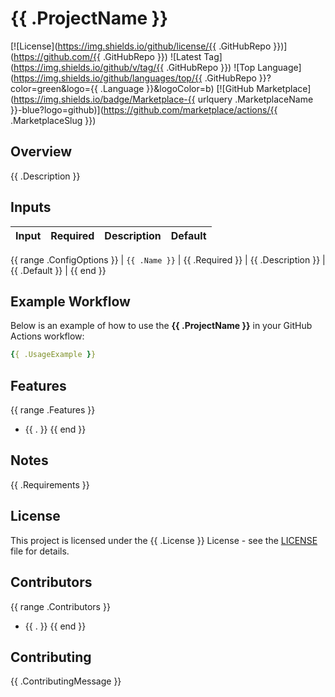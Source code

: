 # {{ .ProjectName }}

[![License](https://img.shields.io/github/license/{{ .GitHubRepo }})](https://github.com/{{ .GitHubRepo }})
![Latest Tag](https://img.shields.io/github/v/tag/{{ .GitHubRepo }})
![Top Language](https://img.shields.io/github/languages/top/{{ .GitHubRepo }}?color=green&logo={{ .Language }}&logoColor=b)
[![GitHub Marketplace](https://img.shields.io/badge/Marketplace-{{ urlquery .MarketplaceName }}-blue?logo=github)](https://github.com/marketplace/actions/{{ .MarketplaceSlug }})

## Overview

{{ .Description }}

## Inputs

| Input | Required | Description | Default |
|-------|----------|-------------|---------|
{{ range .ConfigOptions }}
| `{{ .Name }}` | {{ .Required }} | {{ .Description }} | {{ .Default }} |
{{ end }}

## Example Workflow

Below is an example of how to use the **{{ .ProjectName }}** in your GitHub Actions workflow:

```yaml
{{ .UsageExample }}
```

## Features

{{ range .Features }}
- {{ . }}
{{ end }}

## Notes

{{ .Requirements }}

## License

This project is licensed under the {{ .License }} License - see the [LICENSE](LICENSE) file for details.

## Contributors

{{ range .Contributors }}
- {{ . }}
{{ end }}

## Contributing

{{ .ContributingMessage }}
